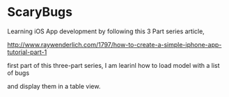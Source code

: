 ScaryBugs
=========

Learning iOS App development by following this 3 Part series article,

http://www.raywenderlich.com/1797/how-to-create-a-simple-iphone-app-tutorial-part-1


first part of this three-part series, I am learinl how to load model with a list of bugs 

and display them in a table view. 
